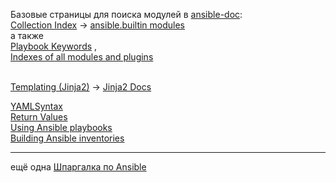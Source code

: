 Базовые страницы для поиска модулей в [ansible-doc](https://docs.ansible.com/ansible/latest/cli/ansible-doc.html):
<br/> [Collection Index](https://docs.ansible.com/ansible/latest/collections/) -> [ansible.builtin modules](https://docs.ansible.com/ansible/latest/collections/ansible/builtin/)
<br/> а также
<br/> [Playbook Keywords](https://docs.ansible.com/ansible/latest/reference_appendices/playbooks_keywords.html#task) ,
<br/> [Indexes of all modules and plugins](https://docs.ansible.com/ansible/latest/collections/all_plugins.html)

<br/> [Templating (Jinja2)](https://docs.ansible.com/ansible/latest/playbook_guide/playbooks_templating.html) -> [Jinja2 Docs](https://jinja.palletsprojects.com/en/latest/templates/)
 
 [YAMLSyntax](https://docs.ansible.com/ansible/latest/reference_appendices/YAMLSyntax.html)
<br/> [Return Values](https://docs.ansible.com/ansible/latest/reference_appendices/common_return_values.html)
<br/> [Using Ansible playbooks](https://docs.ansible.com/ansible/latest/playbook_guide/index.html)
<br/> [Building Ansible inventories](https://docs.ansible.com/ansible/latest/inventory_guide/index.html)

---

ещё одна [Шпаргалка по Ansible](https://github.com/horv1tz/useful/blob/main/DevOps/Ansible.md)

